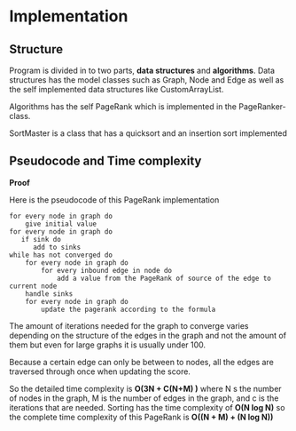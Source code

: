 

# Implementation

## Structure

Program is divided in to two parts, **data structures** and **algorithms**. Data structures has the model classes such as Graph, Node and Edge
as well as the self implemented data structures like CustomArrayList.

Algorithms has the self PageRank which is implemented in the PageRanker-class. 

SortMaster is a class that has a quicksort and an insertion sort implemented


## Pseudocode and Time complexity

**Proof**

Here is the pseudocode of this PageRank implementation
```concept
for every node in graph do
    give initial value
for every node in graph do
   if sink do
      add to sinks
while has not converged do
    for every node in graph do
        for every inbound edge in node do
            add a value from the PageRank of source of the edge to current node
    handle sinks
    for every node in graph do
        update the pagerank according to the formula
```

The amount of iterations needed for the graph to converge varies depending on the structure of the edges in the graph and not the amount of them
but even for large graphs it is usually under 100. 

Because a certain edge can only be between to nodes, all the edges are traversed through once when updating the score.

So the detailed time complexity is **O(3N + C(N+M) )** where N s the number of nodes in the graph, M is the number of edges in the graph,
and c is the iterations that are needed. Sorting has the time complexity of **O(N log N)** so the complete time complexity of 
this PageRank is **O((N + M) + (N log N))** 
